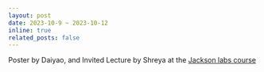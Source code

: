 ```yaml
---
layout: post
date: 2023-10-9 ~ 2023-10-12
inline: true
related_posts: false
---
```


Poster by Daiyao, and Invited Lecture by Shreya at the [Jackson labs course](https://www.jax.org/education-and-learning/education-calendar/2023/10-October/short-course-on-the-application-of-machine-learning-for-automated-quantific)
